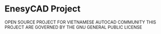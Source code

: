 # EnesyCAD Project
OPEN SOURCE PROJECT FOR VIETNAMESE AUTOCAD COMMUNITY
THIS PROJECT ARE GOVERNED BY THE GNU GENERAL PUBLIC LICENSE
